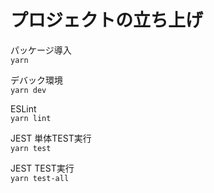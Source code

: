 # プロジェクトの立ち上げ

パッケージ導入  
`yarn`
  
  
デバック環境  
`yarn dev`
  
  
ESLint  
`yarn lint`
  
  
JEST 単体TEST実行  
`yarn test`
  
  
JEST TEST実行  
`yarn test-all`
